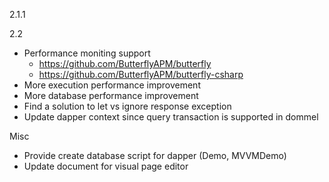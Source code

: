 2.1.1

2.2

- Performance moniting support
	- https://github.com/ButterflyAPM/butterfly
	- https://github.com/ButterflyAPM/butterfly-csharp
- More execution performance improvement
- More database performance improvement
- Find a solution to let vs ignore response exception
- Update dapper context since query transaction is supported in dommel

Misc

- Provide create database script for dapper (Demo, MVVMDemo)
- Update document for visual page editor
